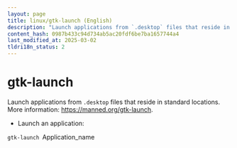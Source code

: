 ```yaml
---
layout: page
title: linux/gtk-launch (English)
description: "Launch applications from `.desktop` files that reside in standard locations."
content_hash: 0987b433c94d734ab5ac20fdf6be7ba1657744a4
last_modified_at: 2025-03-02
tldri18n_status: 2
---
```

# gtk-launch

Launch applications from `.desktop` files that reside in standard locations.
More information: <https://manned.org/gtk-launch>.

- Launch an application:

`gtk-launch `<span class="tldr-var badge badge-pill bg-dark-lm bg-white-dm text-white-lm text-dark-dm font-weight-bold">Application_name</span>
